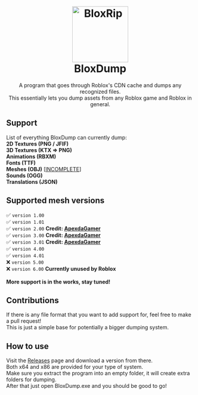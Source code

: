 <h1 align="center">
  <img src="https://i.imgur.com/drqCT3O.png" alt="BloxRip" width="150">
  <br>
  <b>BloxDump</b>
  <br>
</h1>
<p align="center">
  A program that goes through Roblox's CDN cache and dumps any recognized files.<br>
  This essentially lets you dump assets from any Roblox game and Roblox in general.
</p>

## Support
List of everything BloxDump can currently dump:<br>
<b>2D Textures (PNG / JFIF)</b><br>
<b>3D Textures (KTX => PNG)</b><br>
<b>Animations (RBXM)</b><br>
<b>Fonts (TTF)</b><br>
<b>Meshes (OBJ)</b>  [[INCOMPLETE](https://github.com/EmK530/BloxDump/tree/main#supported-mesh-versions)]<br>
<b>Sounds (OGG)</b><br>
<b>Translations (JSON)</b><br>

## Supported mesh versions
✅ `version 1.00`<br>
✅ `version 1.01`<br>
✅ `version 2.00` <b>Credit: [ApexdaGamer](https://github.com/ApexdaGamer)</b><br>
✅ `version 3.00` <b>Credit: [ApexdaGamer](https://github.com/ApexdaGamer)</b><br>
✅ `version 3.01` <b>Credit: [ApexdaGamer](https://github.com/ApexdaGamer)</b><br>
✅ `version 4.00`<br>
✅ `version 4.01`<br>
❌ `version 5.00`<br>
❌ `version 6.00` <b>Currently unused by Roblox</b><br><br>
<b>More support is in the works, stay tuned!</b>

## Contributions
If there is any file format that you want to add support for, feel free to make a pull request!<br>
This is just a simple base for potentially a bigger dumping system.

## How to use
Visit the [Releases](https://github.com/EmK530/BloxDump/releases) page and download a version from there.<br>
Both x64 and x86 are provided for your type of system.<br>
Make sure you extract the program into an empty folder, it will create extra folders for dumping.<br>
After that just open BloxDump.exe and you should be good to go!

